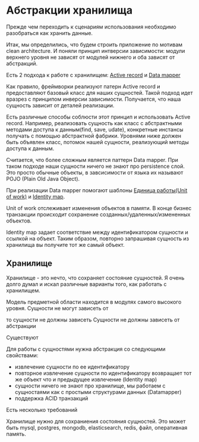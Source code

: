 # Абстракции хранилища

Прежде чем переходить к сценариям использования необходимо разобраться как хранить данные.

Итак, мы определились, что будем строить приложение по мотивам clean architecture.
И поняли принцип интверсии зависимости: модули верхнего уровня не зависят от модулей нижнего и оба зависят от абстракций.

Есть 2 подхода к работе с хранилищем:
[Active record](https://www.martinfowler.com/eaaCatalog/activeRecord.html)
и [Data mapper](https://www.martinfowler.com/eaaCatalog/dataMapper.html)

Как правило, фреймворки реализуют патерн Active record и предоставляют базовый класс для наших сущностей.
Такой подход идет вразрез с принципом инверсии зависимости.
Получается, что наша сущность зависит от деталей реализации.

Есть различные способы соблюсти этот принцип и использовать Active record.
Например, реализовать сущность как класс с абстрактными методами доступа к данным(find, save, udate), конкретные инстансы получать с помощью абстрактной фабрики.
Уровнями ниже должен быть объявлен класс, потомок нашей сущности, реализующий методы доступа к данным.

Считается, что более сложным является паттерн Data mapper.
При таком подходе наши сущности ничего не знают про persistence слой.
Это просто обычные объекты, в завсисимости от языка их называют
POJO (Plain Old Java Object).

При реализации Data mapper помогают шаблоны [Единица работы(Unit of work)](https://www.martinfowler.com/eaaCatalog/unitOfWork.html) и [Identity map](https://www.martinfowler.com/eaaCatalog/identityMap.html).

Unit of work отслеживает изменения объектов в памяти.
В конце бизнес транзакции происходит сохранение созданных/удаленных/измененных объектов.

Identity map задает соответствие между идентификатором сущности и ссылкой на объект.
Таким образом, повторно запрашивая сущность из хранилища вы получите тот же самый объект.





## Хранилище

Хранилище - это нечто, что сохраняет состояние сущностей.
Я очень долго думал и искал различные варианты того, как работать с хранилищем.


Модель предметной области находится в модулях самого высокого уровня.
Сущности не могут зависеть от

то сущности не должны зависеть
Сущности не должны зависеть от абстракции


Существуют

Для работы с сущностями нужна абстракция со следующими свойствами:

+ извлечение сущности по ее идентификатору
+ повторное извлечение сущности по идентификатору
  возвращает тот же объект что и предыдущее извлечение
  (Identity map)
+ сущности ничего не знают про хранилище,
  мы работаем с сущностаями как с простыми структурами данных
  (Datamapper)
+ поддержка ACID транзакций


Есть несколько требований


Хранилище нужно для сохраниения состояния сущностей.
Это может быть mysql, postgres, mongodb, elasticsearch, redis, файл, оперативная память.
